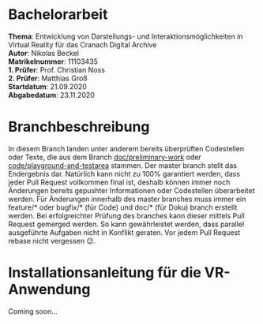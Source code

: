 # Bachelorarbeit
**Thema**: Entwicklung von Darstellungs- und Interaktionsmöglichkeiten in Virtual Reality für das Cranach Digital Archive  
**Autor**: Nikolas Beckel  
**Matrikelnummer**: 11103435  
**1. Prüfer**: Prof. Christian Noss  
**2. Prüfer**: Matthias Groß  
**Startdatum**: 21.09.2020  
**Abgabedatum**: 23.11.2020  

# Branchbeschreibung
In diesem Branch landen unter anderem bereits überprüften Codestellen oder Texte, die aus dem Branch [doc/preliminary-work](https://github.com/nikolasbeckel/Bachelorarbeit/tree/doc/preliminary-work) oder [code/playground-and-testarea](https://github.com/nikolasbeckel/Bachelorarbeit/tree/code/playground-and-test-area) stammen. Der master branch stellt das Endergebnis dar. Natürlich kann nicht zu 100% garantiert werden, dass jeder Pull Request vollkommen final ist, deshalb können immer noch Änderungen bereits gepushter Informationen oder Codestellen überarbeitet werden. Für Änderungen innerhalb des master branches muss immer ein feature/* oder bugfix/* (für Code) und doc/* (für Doku) branch erstellt werden. Bei erfolgreichter Prüfung des branches kann dieser mittels Pull Request gemerged werden. So kann gewährleistet werden, dass parallel ausgeführte Aufgaben nicht in Konflikt geraten. Vor jedem Pull Request rebase nicht vergessen 😉.

# Installationsanleitung für die VR-Anwendung
Coming soon...
